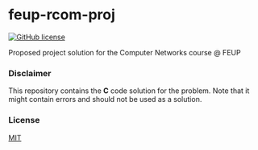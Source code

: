 # feup-rcom-proj

[![GitHub license](https://img.shields.io/github/license/luist18/feup-rcom-proj1?color=blue)](https://github.com/luist18/feup-rcom-proj1/blob/master/LICENSE)

Proposed project solution for the Computer Networks course @ FEUP

### Disclaimer

This repository contains the **C** code solution for the problem. Note that it might contain errors and should not be used as a solution.

### License

[MIT](https://opensource.org/licenses/MIT)
